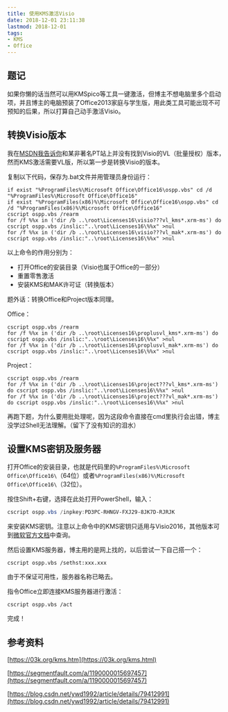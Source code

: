 ```yaml
---
title: 使用KMS激活Visio
date: 2018-12-01 23:11:38
lastmod: 2018-12-01 
tags:
- KMS
- Office
---
```



## 题记

如果你懒的话当然可以用KMSpico等工具一键激活，但博主不想电脑里多个启动项，并且博主的电脑预装了Office2013家庭与学生版，用此类工具可能出现不可预知的后果，所以打算自己动手激活Visio。

<!-- more -->

## 转换Visio版本

我在[MSDN我告诉你](http://msdn.itellyou.cn/?lang=zh-cn)和某非著名PT站上并没有找到Visio的VL（批量授权）版本，然而KMS激活需要VL版，所以第一步是转换Visio的版本。

复制以下代码，保存为.bat文件并用管理员身份运行：

```shell
if exist "%ProgramFiles%\Microsoft Office\Office16\ospp.vbs" cd /d "%ProgramFiles%\Microsoft Office\Office16"
if exist "%ProgramFiles(x86)%\Microsoft Office\Office16\ospp.vbs" cd /d "%ProgramFiles(x86)%\Microsoft Office\Office16"
cscript ospp.vbs /rearm
for /f %%x in ('dir /b ..\root\Licenses16\visio???vl_kms*.xrm-ms') do cscript ospp.vbs /inslic:"..\root\Licenses16\%%x" >nul
for /f %%x in ('dir /b ..\root\Licenses16\visio???vl_mak*.xrm-ms') do cscript ospp.vbs /inslic:"..\root\Licenses16\%%x" >nul
```

以上命令的作用分别为：

* 打开Office的安装目录（Visio也属于Office的一部分）
* 重置零售激活
* 安装KMS和MAK许可证（转换版本）

题外话：转换Office和Project版本同理。

Office：

```
cscript ospp.vbs /rearm
for /f %%x in ('dir /b ..\root\Licenses16\proplusvl_kms*.xrm-ms') do cscript ospp.vbs /inslic:"..\root\Licenses16\%%x" >nul
for /f %%x in ('dir /b ..\root\Licenses16\proplusvl_mak*.xrm-ms') do cscript ospp.vbs /inslic:"..\root\Licenses16\%%x" >nul
```

Project：

```
cscript ospp.vbs /rearm
for /f %%x in ('dir /b ..\root\Licenses16\project???vl_kms*.xrm-ms') do cscript ospp.vbs /inslic:"..\root\Licenses16\%%x" >nul
for /f %%x in ('dir /b ..\root\Licenses16\project???vl_mak*.xrm-ms') do cscript ospp.vbs /inslic:"..\root\Licenses16\%%x" >nul
```

再跑下题，为什么要用批处理呢，因为这段命令直接在cmd里执行会出错，博主没学过Shell无法理解。（留下了没有知识的泪水）



## 设置KMS密钥及服务器

打开Office的安装目录，也就是代码里的`%ProgramFiles%\Microsoft Office\Office16\`（64位）或者`%ProgramFiles(x86)%\Microsoft Office\Office16\`（32位）。

按住Shift+右键，选择在此处打开PowerShell，输入：

```powershell
cscript ospp.vbs /inpkey:PD3PC-RHNGV-FXJ29-8JK7D-RJRJK
```

来安装KMS密钥。注意以上命令中的KMS密钥只适用与Visio2016，其他版本可到[微软官方文档](https://docs.microsoft.com/zh-cn/DeployOffice/vlactivation/gvlks)中查询。

然后设置KMS服务器，博主用的是网上找的，以后尝试一下自己搭一个：

```
cscript ospp.vbs /sethst:xxx.xxx
```

由于不保证可用性，服务器名称已略去。

指令Office立即连接KMS服务器进行激活：

```
cscript ospp.vbs /act
```

完成！

## 参考资料

[https://03k.org/kms.htm](https://03k.org/kms.html)

[https://segmentfault.com/a/1190000015697457](https://segmentfault.com/a/1190000015697457)

[https://blog.csdn.net/ywd1992/article/details/79412991](https://blog.csdn.net/ywd1992/article/details/79412991)